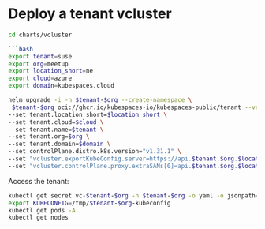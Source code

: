 # Deploy a tenant vcluster

```bash
cd charts/vcluster

```bash
export tenant=suse
export org=meetup
export location_short=ne
export cloud=azure
export domain=kubespaces.cloud

helm upgrade -i -n $tenant-$org --create-namespace \
 $tenant-$org oci://ghcr.io/kubespaces-io/kubespaces-public/tenant --version 0.1.4 \
--set tenant.location_short=$location_short \
--set tenant.cloud=$cloud \
--set tenant.name=$tenant \
--set tenant.org=$org \
--set tenant.domain=$domain \
--set controlPlane.distro.k8s.version="v1.31.1" \
--set "vcluster.exportKubeConfig.server=https://api.$tenant.$org.$location_short.$cloud.$domain" \
--set "vcluster.controlPlane.proxy.extraSANs[0]=api.$tenant.$org.$location_short.$cloud.$domain"
```

Access the tenant:

```bash
kubectl get secret vc-$tenant-$org -n $tenant-$org -o yaml -o jsonpath='{.data.config}' | base64 -d > /tmp/$tenant-$org-kubeconfig
export KUBECONFIG=/tmp/$tenant-$org-kubeconfig
kubectl get pods -A
kubectl get nodes
```